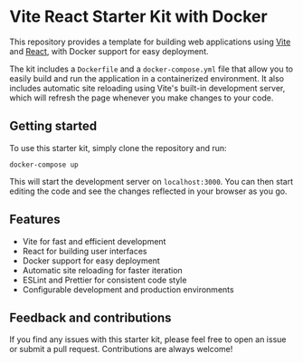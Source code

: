 # Vite React Starter Kit with Docker

This repository provides a template for building web applications using [Vite](https://vitejs.dev/) and [React](https://reactjs.org/), with Docker support for easy deployment.

The kit includes a `Dockerfile` and a `docker-compose.yml` file that allow you to easily build and run the application in a containerized environment. It also includes automatic site reloading using Vite's built-in development server, which will refresh the page whenever you make changes to your code.

## Getting started

To use this starter kit, simply clone the repository and run:

```
docker-compose up
```

This will start the development server on `localhost:3000`. You can then start editing the code and see the changes reflected in your browser as you go.

## Features

- Vite for fast and efficient development
- React for building user interfaces
- Docker support for easy deployment
- Automatic site reloading for faster iteration
- ESLint and Prettier for consistent code style
- Configurable development and production environments

## Feedback and contributions

If you find any issues with this starter kit, please feel free to open an issue or submit a pull request. Contributions are always welcome!
